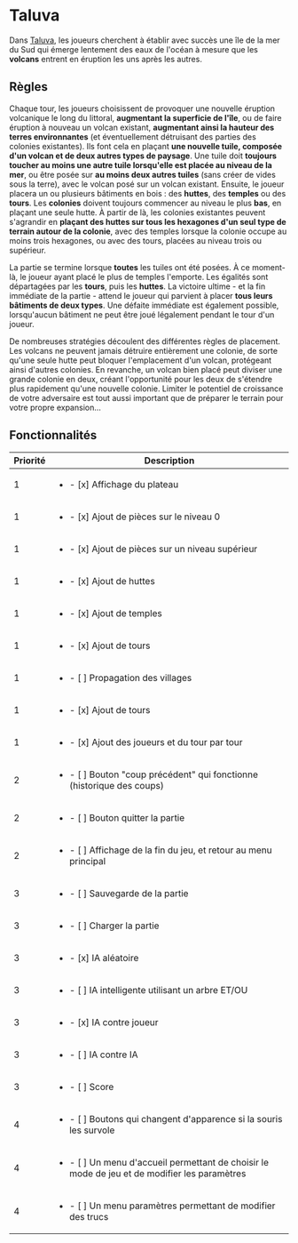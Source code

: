 # Taluva
Dans [Taluva](https://boardgamegeek.com/boardgame/24508/taluva), les joueurs cherchent à établir avec succès une île de la mer du Sud qui émerge lentement des eaux de l'océan à mesure que les **volcans** entrent en éruption les uns après les autres.


## Règles
Chaque tour, les joueurs choisissent de provoquer une nouvelle éruption volcanique le long du littoral, **augmentant la superficie de l'île**, ou de faire éruption à nouveau un volcan existant, **augmentant ainsi la hauteur des terres environnantes** (et éventuellement détruisant des parties des colonies existantes). Ils font cela en plaçant **une nouvelle tuile, composée d'un volcan et de deux autres types de paysage**. Une tuile doit **toujours toucher au moins une autre tuile lorsqu'elle est placée au niveau de la mer**, ou être posée sur **au moins deux autres tuiles** (sans créer de vides sous la terre), avec le volcan posé sur un volcan existant.
Ensuite, le joueur placera un ou plusieurs bâtiments en bois : des **huttes**, des **temples** ou des **tours**. Les **colonies** doivent toujours commencer au niveau le plus **bas**, en plaçant une seule hutte. À partir de là, les colonies existantes peuvent s'agrandir en **plaçant des huttes sur tous les hexagones d'un seul type de terrain autour de la colonie**, avec des temples lorsque la colonie occupe au moins trois hexagones, ou avec des tours, placées au niveau trois ou supérieur.

La partie se termine lorsque **toutes** les tuiles ont été posées. À ce moment-là, le joueur ayant placé le plus de temples l'emporte. Les égalités sont départagées par les **tours**, puis les **huttes**. La victoire ultime - et la fin immédiate de la partie - attend le joueur qui parvient à placer **tous leurs bâtiments de deux types**. Une défaite immédiate est également possible, lorsqu'aucun bâtiment ne peut être joué légalement pendant le tour d'un joueur.

De nombreuses stratégies découlent des différentes règles de placement. Les volcans ne peuvent jamais détruire entièrement une colonie, de sorte qu'une seule hutte peut bloquer l'emplacement d'un volcan, protégeant ainsi d'autres colonies. En revanche, un volcan bien placé peut diviser une grande colonie en deux, créant l'opportunité pour les deux de s'étendre plus rapidement qu'une nouvelle colonie. Limiter le potentiel de croissance de votre adversaire est tout aussi important que de préparer le terrain pour votre propre expansion...


## Fonctionnalités

| Priorité | Description |
| --- | --- |
| 1 | <ul><li> - [x] Affichage du plateau                                                                 </li></ul>
| 1 | <ul><li> - [x] Ajout de pièces sur le niveau 0                                                      </li></ul>
| 1 | <ul><li> - [x] Ajout de pièces sur un niveau supérieur                                              </li></ul>
| 1 | <ul><li> - [x] Ajout de huttes                                                                      </li></ul>
| 1 | <ul><li> - [x] Ajout de temples                                                                     </li></ul>
| 1 | <ul><li> - [x] Ajout de tours                                                                       </li></ul>
| 1 | <ul><li> - [ ] Propagation des villages                                                             </li></ul>
| 1 | <ul><li> - [x] Ajout de tours                                                                       </li></ul>
| 1 | <ul><li> - [x] Ajout des joueurs et du tour par tour                                                </li></ul>
| 2 | <ul><li> - [ ] Bouton "coup précédent" qui fonctionne (historique des coups)                        </li></ul>
| 2 | <ul><li> - [ ] Bouton quitter la partie                                                             </li></ul>
| 2 | <ul><li> - [ ] Affichage de la fin du jeu, et retour au menu principal                              </li></ul>
| 3 | <ul><li> - [ ] Sauvegarde de la partie                                                              </li></ul>
| 3 | <ul><li> - [ ] Charger la partie                                                                    </li></ul>
| 3 | <ul><li> - [x] IA aléatoire                                                                         </li></ul>
| 3 | <ul><li> - [ ] IA intelligente utilisant un arbre ET/OU                                             </li></ul>
| 3 | <ul><li> - [x] IA contre joueur                                                                     </li></ul>
| 3 | <ul><li> - [ ] IA contre IA                                                                         </li></ul>
| 3 | <ul><li> - [ ] Score                                                                                </li></ul>
| 4 | <ul><li> - [ ] Boutons qui changent d'apparence si la souris les survole                            </li></ul>
| 4 | <ul><li> - [ ] Un menu d'accueil permettant de choisir le mode de jeu et de modifier les paramètres </li></ul>
| 4 | <ul><li> - [ ] Un menu paramètres permettant de modifier des trucs                                  </li></ul>
